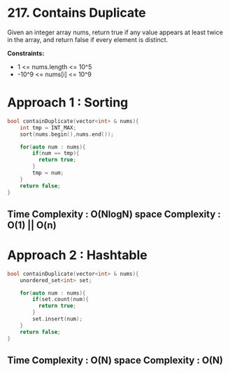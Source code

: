 # 217. Contains Duplicate
Given an integer array nums, return true if any value appears at least twice in the array, and return false if every element is distinct.

**Constraints:**
* 1 <= nums.length <= 10^5
* -10^9 <= nums[i] <= 10^9

# Approach 1 : Sorting
```cpp
bool containDuplicate(vector<int> & nums){
    int tmp = INT_MAX;
    sort(nums.begin(),nums.end());

    for(auto num : nums){
        if(num == tmp){
          return true;
        }
        tmp = num;
    } 
    return false;
}
```
**Time Complexity : O(NlogN)**
**space Complexity : O(1) || O(n)**
---
# Approach 2 : Hashtable
```cpp
bool containDuplicate(vector<int> & nums){
    unordered_set<int> set;

    for(auto num : nums){
        if(set.count(num){
          return true;
        }
        set.insert(num);
    } 
    return false;
}
```
**Time Complexity : O(N)**
**space Complexity : O(N)**
---
